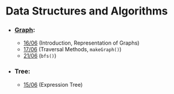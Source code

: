 # Data Structures and Algorithms

- ### [Graph](graphs):
    - [16/06](graphs/#introduction) (Introduction, Representation of Graphs)
    - [17/06](graphs/#traversal-methods) (Traversal Methods, `makeGraph()`)
    - [21/06](graphs/#codebfstcode) (`bfs()`)

- ### Tree:
    - [15/06](trees/expression-tree) (Expression Tree)